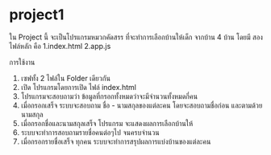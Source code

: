 # project1
ใน Project นี้ จะเป็นโปรแกรมหมวกคัดสรร ที่จะทำการเลือกบ้านให้เด็ก จากบ้าน 4 บ้าน โดยมี สองไฟล์หลัก คือ 1.index.html 2.app.js

การใช้งาน
1. เซฟทั้ง 2 ไฟล์ใน Folder เดียวกัน
2. เปิด โปรแกรมโดยการเปิด ไฟล์ index.html
3. โปรแกรมจะสอบถามว่า ข้อมูลที่กรอกทั้งหมดว่าจะมีจำนวนทั้งหมดกี่คน
4. เมื่อกรอกเสร็จ ระบบจะสอบถาม ชื่อ - นามสกุลของแต่ละคน โดยจะสอบถามชื่อก่อน และตามด้วยนามสกุล
5. เมื่อกรอกชื่อและนามสกุลเสร็จ โปรแกรม จะแสดงผลการเลือกบ้านให้
6. ระบบจะทำการสอบถามรายชื่อคนต่อๆไป จนครบจำนวน
7. เมื่อกรอกรายชื่อเสร็จ ทุกคน ระบบจะทำการสรุปผลการแบ่งบ้านของแต่ละคน
